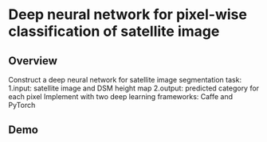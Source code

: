 Deep neural network for pixel-wise classification of satellite image
====================================================================
Overview
--------------------------------------------------------------------
Construct a deep neural network for satellite image segmentation task:
1.input: satellite image and DSM height map
2.output: predicted category for each pixel
Implement with two deep learning frameworks: Caffe and PyTorch

Demo
---------------------------------------------------------------------
